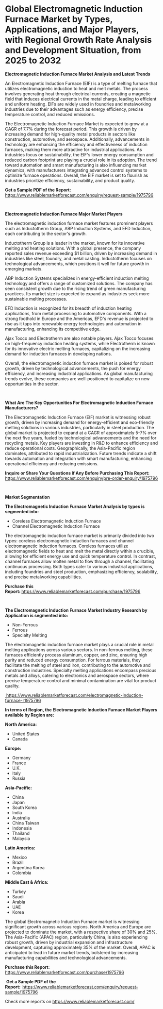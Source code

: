 <p><h1>Global Electromagnetic Induction Furnace Market by Types, Applications, and Major Players, with Regional Growth Rate Analysis and Development Situation, from 2025 to 2032</h1></p><p><strong>Electromagnetic Induction Furnace Market Analysis and Latest Trends</strong></p>
<p><p>An Electromagnetic Induction Furnace (EIF) is a type of melting furnace that utilizes electromagnetic induction to heat and melt metals. The process involves generating heat through electrical currents, creating a magnetic field that induces electrical currents in the metal charge, leading to efficient and uniform heating. EIFs are widely used in foundries and metalworking industries due to their advantages such as energy efficiency, precise temperature control, and reduced emissions.</p><p>The Electromagnetic Induction Furnace Market is expected to grow at a CAGR of 7.7% during the forecast period. This growth is driven by increasing demand for high-quality metal products in sectors like construction, automotive, and aerospace. Additionally, advancements in technology are enhancing the efficiency and effectiveness of induction furnaces, making them more attractive for industrial applications. As industries focus on sustainability, the EIF's lower energy consumption and reduced carbon footprint are playing a crucial role in its adoption. The trend toward automation and smart manufacturing is also influencing market dynamics, with manufacturers integrating advanced control systems to optimize furnace operations. Overall, the EIF market is set to flourish as industries prioritize efficiency, sustainability, and product quality.</p></p>
<p><strong>Get a Sample PDF of the Report:&nbsp;</strong> <a href="https://www.reliablemarketforecast.com/enquiry/request-sample/1975796?utm_campaign=2219&utm_medium=2&utm_source=Github&utm_content=ia&utm_term=20022025&utm_id=electromagnetic-induction-furnace">https://www.reliablemarketforecast.com/enquiry/request-sample/1975796</a></p>
<p>&nbsp;</p>
<p><strong>Electromagnetic Induction Furnace Major Market Players</strong></p>
<p><p>The electromagnetic induction furnace market features prominent players such as Inductotherm Group, ABP Induction Systems, and EFD Induction, each contributing to the sector's growth. </p><p>Inductotherm Group is a leader in the market, known for its innovative melting and heating solutions. With a global presence, the company reported sales revenue exceeding $1 billion, driven by increasing demand in industries like steel, foundry, and metal casting. Inductotherm focuses on technological advancements, which positions it well for future growth in emerging markets.</p><p>ABP Induction Systems specializes in energy-efficient induction melting technology and offers a range of customized solutions. The company has seen consistent growth due to the rising trend of green manufacturing practices. Its market size is expected to expand as industries seek more sustainable melting processes.</p><p>EFD Induction is recognized for its breadth of induction heating applications, from metal processing to automotive components. With a strong foothold in Europe and the Americas, EFD's revenue is projected to rise as it taps into renewable energy technologies and automation in manufacturing, enhancing its competitive edge.</p><p>Ajax Tocco and Electrotherm are also notable players. Ajax Tocco focuses on high-frequency induction heating systems, while Electrotherm is known for its innovative electric melting furnaces, capitalizing on the increasing demand for induction furnaces in developing nations.</p><p>Overall, the electromagnetic induction furnace market is poised for robust growth, driven by technological advancements, the push for energy efficiency, and increasing industrial applications. As global manufacturing trends evolve, these companies are well-positioned to capitalize on new opportunities in the sector.</p></p>
<p>&nbsp;</p>
<p><strong>What Are The Key Opportunities For Electromagnetic Induction Furnace Manufacturers?</strong></p>
<p><p>The Electromagnetic Induction Furnace (EIF) market is witnessing robust growth, driven by increasing demand for energy-efficient and eco-friendly melting solutions in various industries, particularly in steel production. The global market is projected to expand at a CAGR of approximately 5-7% over the next five years, fueled by technological advancements and the need for recycling metals. Key players are investing in R&D to enhance efficiency and reduce operational costs. Geographically, the Asia-Pacific region dominates, attributed to rapid industrialization. Future trends indicate a shift towards automation and integration with smart manufacturing, enhancing operational efficiency and reducing emissions.</p></p>
<p><strong>Inquire or Share Your Questions If Any Before Purchasing This Report:</strong> <a href="https://www.reliablemarketforecast.com/enquiry/pre-order-enquiry/1975796?utm_campaign=2219&utm_medium=2&utm_source=Github&utm_content=ia&utm_term=20022025&utm_id=electromagnetic-induction-furnace">https://www.reliablemarketforecast.com/enquiry/pre-order-enquiry/1975796</a></p>
<p>&nbsp;</p>
<p><strong>Market Segmentation</strong></p>
<p><strong>The Electromagnetic Induction Furnace Market Analysis by types is segmented into:</strong></p>
<p><ul><li>Coreless Electromagnetic Induction Furnace</li><li>Channel Electromagnetic Induction Furnace</li></ul></p>
<p><p>The electromagnetic induction furnace market is primarily divided into two types: coreless electromagnetic induction furnaces and channel electromagnetic induction furnaces. Coreless furnaces utilize electromagnetic fields to heat and melt the metal directly within a crucible, allowing for efficient energy use and quick temperature control. In contrast, channel furnaces allow molten metal to flow through a channel, facilitating continuous processing. Both types cater to various industrial applications, including foundries and steel production, emphasizing efficiency, scalability, and precise metalworking capabilities.</p></p>
<p><strong>Purchase this Report:&nbsp;</strong><a href="https://www.reliablemarketforecast.com/purchase/1975796?utm_campaign=2219&utm_medium=2&utm_source=Github&utm_content=ia&utm_term=20022025&utm_id=electromagnetic-induction-furnace">https://www.reliablemarketforecast.com/purchase/1975796</a></p>
<p>&nbsp;</p>
<p><strong>The Electromagnetic Induction Furnace Market Industry Research by Application is segmented into:</strong></p>
<p><ul><li>Non-Ferrous</li><li>Ferrous</li><li>Specialty Melting</li></ul></p>
<p><p>The electromagnetic induction furnace market plays a crucial role in metal melting applications across various sectors. In non-ferrous melting, these furnaces efficiently process aluminum, copper, and zinc, ensuring high purity and reduced energy consumption. For ferrous materials, they facilitate the melting of steel and iron, contributing to the automotive and construction industries. Specialty melting applications encompass precious metals and alloys, catering to electronics and aerospace sectors, where precise temperature control and minimal contamination are vital for product quality.</p></p>
<p><a href="https://www.reliablemarketforecast.com/electromagnetic-induction-furnace-r1975796?utm_campaign=2219&utm_medium=2&utm_source=Github&utm_content=ia&utm_term=20022025&utm_id=electromagnetic-induction-furnace">&nbsp;https://www.reliablemarketforecast.com/electromagnetic-induction-furnace-r1975796</a></p>
<p><strong>In terms of Region, the Electromagnetic Induction Furnace Market Players available by Region are:</strong></p>
<p>
    <p> <strong> North America: </strong>
        <ul>
            <li>United States</li>
            <li>Canada</li>
        </ul>
        </p> 
    <p> <strong> Europe: </strong>
        <ul>
            <li>Germany</li>
            <li>France</li>
            <li>U.K.</li>
            <li>Italy</li>
            <li>Russia</li>
        </ul>
        </p> 
    <p> <strong> Asia-Pacific: </strong>
        <ul>
            <li>China</li>
            <li>Japan</li>
            <li>South Korea</li>
            <li>India</li>
            <li>Australia</li>
            <li>China Taiwan</li>
            <li>Indonesia</li>
            <li>Thailand</li>
            <li>Malaysia</li>
        </ul>
        </p> 
    <p> <strong> Latin America: </strong>
        <ul>
            <li>Mexico</li>
            <li>Brazil</li>
            <li>Argentina Korea</li>
            <li>Colombia</li>
        </ul>
        </p> 
    <p> <strong> Middle East & Africa: </strong>
        <ul>
            <li>Turkey</li>
            <li>Saudi</li>
            <li>Arabia</li>
            <li>UAE</li>
            <li>Korea</li>
        </ul>
    </p>
    </p>
<p><p>The global Electromagnetic Induction Furnace market is witnessing significant growth across various regions. North America and Europe are projected to dominate the market, with a respective share of 30% and 25%. The Asia-Pacific (APAC) region, particularly China, is also experiencing robust growth, driven by industrial expansion and infrastructure development, capturing approximately 35% of the market. Overall, APAC is anticipated to lead in future market trends, bolstered by increasing manufacturing capabilities and technological advancements.</p></p>
<p><strong>Purchase this Report: </strong><a href="https://www.reliablemarketforecast.com/purchase/1975796?utm_campaign=2219&utm_medium=2&utm_source=Github&utm_content=ia&utm_term=20022025&utm_id=electromagnetic-induction-furnace">https://www.reliablemarketforecast.com/purchase/1975796</a></p>
<p>&nbsp;<strong>Get a Sample PDF of the Report:&nbsp;&nbsp;</strong><a href="https://www.reliablemarketforecast.com/enquiry/request-sample/1975796?utm_campaign=2219&utm_medium=2&utm_source=Github&utm_content=ia&utm_term=20022025&utm_id=electromagnetic-induction-furnace">https://www.reliablemarketforecast.com/enquiry/request-sample/1975796</a></p>
<p><strong></strong></p>
<p>Check more reports on <a href="https://www.reliablemarketforecast.com/?utm_campaign=2219&utm_medium=2&utm_source=Github&utm_content=ia&utm_term=20022025&utm_id=electromagnetic-induction-furnace">https://www.reliablemarketforecast.com/</a></p>